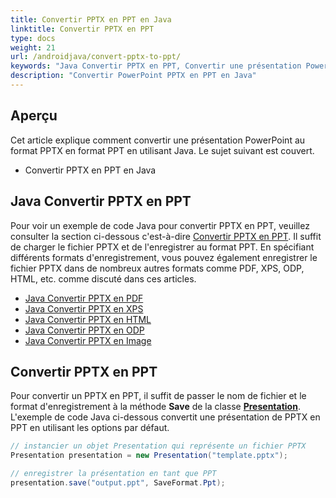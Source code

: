 ```yaml
---
title: Convertir PPTX en PPT en Java
linktitle: Convertir PPTX en PPT
type: docs
weight: 21
url: /androidjava/convert-pptx-to-ppt/
keywords: "Java Convertir PPTX en PPT, Convertir une présentation PowerPoint, PPTX en PPT, Java, Aspose.Slides"
description: "Convertir PowerPoint PPTX en PPT en Java"
---
```


## **Aperçu**

Cet article explique comment convertir une présentation PowerPoint au format PPTX en format PPT en utilisant Java. Le sujet suivant est couvert.

- Convertir PPTX en PPT en Java

## **Java Convertir PPTX en PPT**

Pour voir un exemple de code Java pour convertir PPTX en PPT, veuillez consulter la section ci-dessous c'est-à-dire [Convertir PPTX en PPT](#convertir-pptx-en-ppt). Il suffit de charger le fichier PPTX et de l'enregistrer au format PPT. En spécifiant différents formats d'enregistrement, vous pouvez également enregistrer le fichier PPTX dans de nombreux autres formats comme PDF, XPS, ODP, HTML, etc. comme discuté dans ces articles.

- [Java Convertir PPTX en PDF](https://docs.aspose.com/slides/androidjava/convert-powerpoint-to-pdf/)
- [Java Convertir PPTX en XPS](https://docs.aspose.com/slides/androidjava/convert-powerpoint-to-xps/)
- [Java Convertir PPTX en HTML](https://docs.aspose.com/slides/androidjava/convert-powerpoint-to-html/)
- [Java Convertir PPTX en ODP](https://docs.aspose.com/slides/androidjava/save-presentation/)
- [Java Convertir PPTX en Image](https://docs.aspose.com/slides/androidjava/convert-powerpoint-to-png/)

## **Convertir PPTX en PPT**
Pour convertir un PPTX en PPT, il suffit de passer le nom de fichier et le format d'enregistrement à la méthode **Save** de la classe [**Presentation**](https://reference.aspose.com/slides/androidjava/com.aspose.slides/Presentation). L'exemple de code Java ci-dessous convertit une présentation de PPTX en PPT en utilisant les options par défaut.

```java
// instancier un objet Presentation qui représente un fichier PPTX
Presentation presentation = new Presentation("template.pptx");

// enregistrer la présentation en tant que PPT
presentation.save("output.ppt", SaveFormat.Ppt);  
```